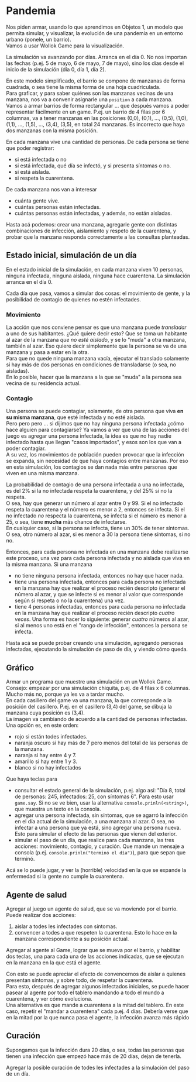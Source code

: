 # Pandemia

Nos piden armar, usando lo que aprendimos en Objetos 1, un modelo que permita simular, y visualizar, la evolución de una pandemia en un entorno urbano (ponele, un barrio).  
Vamos a usar Wollok Game para la visualización.

La simulación va avanzando por días. Arranca en el día 0. No nos importan las fechas (p.ej. 5 de mayo, 6 de mayo, 7 de mayo), sino los días desde el inicio de la simulación (día 0, día 1, día 2).

En este modelo simplificado, el barrio se compone de manzanas de forma cuadrada, o sea tiene la misma forma de una hoja cuadriculada.  
Para graficar, y para saber quiénes son las manzanas vecinas de una manzana, nos va a convenir asignarle una `position` a cada manzana.  
Vamos a armar barrios de forma rectangular ... que después vamos a poder representar fácilmente en un game. P.ej. un barrio de 4 filas por 6 columnas, va a tener manzanas en las posiciones (0,0), (0,1), ..., (0,5), (1,0), (1,1), ..., (1,5), ..., (3,4), (3,5), en total 24 manzanas. Es incorrecto que haya dos manzanas con la misma posición.

En cada manzana vive una cantidad de personas. De cada persona se tiene que poder registrar:
- si está infectada o no
- si está infectada, qué día se infectó, y si presenta síntomas o no.
- si está aislada.
- si respeta la cuarentena.

De cada manzana nos van a interesar
- cuánta gente vive.
- cuántas personas están infectadas.
- cuántas personas están infectadas, y además, no están aisladas.

Hasta acá podemos: crear una manzana, agregarle gente con distintas combinaciones de infección, aislamiento y respeto de la cuarentena, y probar que la manzana responda correctamente a las consultas planteadas.


## Estado inicial, simulación de un día
En el estado inicial de la simulación, en cada manzana viven 10 personas, ninguna infectada, ninguna aislada, ninguna hace cuarentena. La simulación arranca en el día 0. 

Cada día que pasa, vamos a simular dos cosas: el movimiento de gente, y la posibilidad de contagio de quienes no estén infectades.

### Movimiento
La acción que nos conviene pensar es que una manzana puede _transladar_ a uno de sus habitantes. ¿Qué quiere decir esto? Que se toma un habitante al azar de la manzana _que no esté aislado_, y se lo "muda" a otra manzana, también al azar. Eso quiere decir simplemente que la persona se va de una manzana y pasa a estar en la otra.  
Para que no quede ninguna manzana vacía, ejecutar el translado solamente si hay más de dos personas en condiciones de transladarse (o sea, no aisladas).  
En lo posible, hacer que la manzana a la que se "muda" a la persona sea vecina de su residencia actual.  

### Contagio
Una persona se puede contagiar, solamente, de otra persona que viva **en su misma manzana**, que esté infectada y no esté aislada.  
Pero pero pero ... si dijimos que no hay ninguna persona infectada ¿cómo hace alguien para contagiarse? Ya vamos a ver que una de las acciones del juego es agregar una persona infectada, la idea es que no hay nadie infectado hasta que llegan "casos importados", y esos son los que van a poder contagiar.  
A su vez, los movimientos de población pueden provocar que la infección se expanda, sin necesidad de que haya contagios entre manzanas. Por eso en esta simulación, los contagios se dan nada más entre personas que viven en una misma manzana.

La probabilidad de contagio de una persona infectada a una no infectada, es del 2\% si la no infectada respeta la cuarentena, y del 25\% si no la respeta.  
O sea, hay que generar un número al azar entre 0 y 99. Si el no infectado respeta la cuarentena y el número es menor a 2, entonces se infecta. Si el no infectado _no_ respecta la cuarentena, se infecta si el número es menor a 25, o sea, tiene **mucha** más chance de infectarse.  
En cualquier caso, si la persona se infecta, tiene un 30\% de tener síntomas. O sea, otro número al azar, si es menor a 30 la persona tiene síntomas, si no no.

Entonces, para cada persona no infectada en una manzana debe realizarse este proceso, una vez para cada persona infectada y no aislada que viva en la misma manzana. Si una manzana
- no tiene ninguna persona infectada, entonces no hay que hacer nada.
- tiene una persona infectada, entonces para cada persona no infectada en la manzana hay que realizar el proceso recién descripto (generar el número al azar, y que se infecte si es menor al valor que corresponde según si respeta o no la cuarentena) una vez.
- tiene 4 personas infectadas, entonces para cada persona no infectada en la manzana hay que realizar el proceso recién descripto _cuatro veces_. Una forma es hacer lo siguiente: generar _cuatro_ números al azar, si al menos uno está en el "rango de infección", entonces la persona se infecta.

Hasta acá se puede probar creando una simulación, agregando personas infectadas, ejecutando la simulación de paso de día, y viendo cómo queda. 

## Gráfico
Armar un programa que muestre una simulación en un Wollok Game. Consejo: empezar por una simulación chiquita, p.ej. de 4 filas x 6 columnas. Mucho más no, porque ya les va a tardar mucho.   
En cada casillero del game va una manzana, la que corresponde a la posición del casillero. P.ej. en el casillero (3,4) del game, se dibuja la manzana cuya posición es (3,4).  
La imagen va cambiando de acuerdo a la cantidad de personas infectadas. Una opción es, en este orden:
- rojo si están todes infectades.
- naranja oscuro si hay más de 7 pero menos del total de las personas de la manzana.
- naranja si hay entre 4 y 7.
- amarillo si hay entre 1 y 3.
- blanco si no hay infectados

Que haya teclas para
- consultar el estado general de la simulación, p.ej. algo así: "Día 8, total de personas: 245, infectados: 25, con síntomas 6". Para esto usar `game.say`. Si no se ve bien, usar la alternativa `console.prinln(<string>)`, que muestra un texto en la consola.
- agregar una persona infectada, sin síntomas, que se agarró la infección en el día actual de la simulación, a una manzana al azar. O sea, no infectar a una persona que ya está, sino agregar una persona nueva. Esto para simular el efecto de las personas que vienen del exterior.
- simular el paso de un día, que realice para cada manzana, las tres acciones: movimiento, contagio, y curación. Que mande un mensaje a consola (p.ej. `console.prinln("terminó el día")`), para que sepan que terminó.

Acá se lo puede jugar, y ver la (horrible) velocidad en la que se expande la enfermedad si la gente no cumple la cuarentena.

## Agente de salud
Agregar al juego un agente de salud, que se va moviendo por el barrio. Puede realizar dos acciones: 
1. aislar a todes les infectades con síntomas.
1. convencer a todes a que respeten la cuarentena.
Esto lo hace en la manzana correspondiente a su posición actual.

Agregar al agente al Game, lograr que se mueva por el barrio, y habilitar dos teclas, una para cada una de las acciones indicadas, que se ejecutan en la manzana en la que está el agente.

Con esto se puede apreciar el efecto de convencernos de aislar a quienes presentan síntomas, y sobre todo, de respetar la cuarentena.  
Para esto, después de agregar algunos infectados iniciales, se puede hacer pasear al agente por todo el tablero mandando a todo el mundo a cuarentena, y ver cómo evoluciona.  
Una alternativa es que mande a cuarentena a la mitad del tablero. En este caso, repetir el "mandar a cuarentena" cada p.ej. 4 días. Debería verse que en la mitad por la que nunca pasa el agente, la infección avanza más rápido



## Curación
Supongamos que la infección dura 20 días, o sea, todas las personas que tienen una infección que empezó hace más de 20 días, dejan de tenerla.

Agregar la posible curación de todes les infectades a la simulación del paso de un día.
